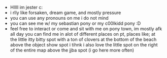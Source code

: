- HIIII im jester c:
- i rlly like forsaken, dream game, and mostly pressure
- you can use any pronouns on me i do not mind
- you can see me w/ my sebastian pony or my c00lkidd pony :D
- feel free to interact or come and sit with me on pony town, im mostly afk all day
  you can find me in alot of different places on pt, places like;
  at the little itty bitty spot with a ton of clovers at the bottom of the beach above the object show spot i tihnk
  i also love the little spot on the right of the entire map above the jjba spot (i go here more often)
